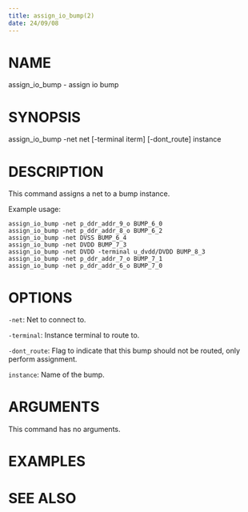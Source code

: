 ```yaml
---
title: assign_io_bump(2)
date: 24/09/08
---
```


# NAME

assign_io_bump - assign io bump

# SYNOPSIS

assign_io_bump 
    -net net
    [-terminal iterm]
    [-dont_route]
    instance


# DESCRIPTION

This command assigns a net to a bump instance.

Example usage:

```
assign_io_bump -net p_ddr_addr_9_o BUMP_6_0
assign_io_bump -net p_ddr_addr_8_o BUMP_6_2
assign_io_bump -net DVSS BUMP_6_4
assign_io_bump -net DVDD BUMP_7_3
assign_io_bump -net DVDD -terminal u_dvdd/DVDD BUMP_8_3
assign_io_bump -net p_ddr_addr_7_o BUMP_7_1
assign_io_bump -net p_ddr_addr_6_o BUMP_7_0
```

# OPTIONS

`-net`:  Net to connect to.

`-terminal`:  Instance terminal to route to.

`-dont_route`:  Flag to indicate that this bump should not be routed, only perform assignment.

`instance`:  Name of the bump.

# ARGUMENTS

This command has no arguments.

# EXAMPLES

# SEE ALSO
